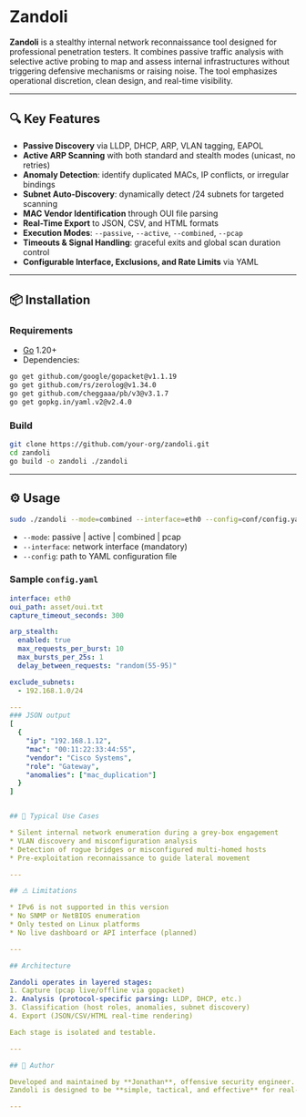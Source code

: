 # Zandoli

**Zandoli** is a stealthy internal network reconnaissance tool designed for professional penetration testers. It combines passive traffic analysis with selective active probing to map and assess internal infrastructures without triggering defensive mechanisms or raising noise. The tool emphasizes operational discretion, clean design, and real-time visibility.

---

## 🔍 Key Features

* **Passive Discovery** via LLDP, DHCP, ARP, VLAN tagging, EAPOL
* **Active ARP Scanning** with both standard and stealth modes (unicast, no retries)
* **Anomaly Detection**: identify duplicated MACs, IP conflicts, or irregular bindings
* **Subnet Auto-Discovery**: dynamically detect /24 subnets for targeted scanning
* **MAC Vendor Identification** through OUI file parsing
* **Real-Time Export** to JSON, CSV, and HTML formats
* **Execution Modes**: `--passive`, `--active`, `--combined`, `--pcap`
* **Timeouts & Signal Handling**: graceful exits and global scan duration control
* **Configurable Interface, Exclusions, and Rate Limits** via YAML

---

## 📦 Installation

### Requirements

* [Go](https://golang.org/doc/install) 1.20+
* Dependencies:

```bash
go get github.com/google/gopacket@v1.1.19
go get github.com/rs/zerolog@v1.34.0
go get github.com/cheggaaa/pb/v3@v3.1.7
go get gopkg.in/yaml.v2@v2.4.0
```

### Build

```bash
git clone https://github.com/your-org/zandoli.git
cd zandoli
go build -o zandoli ./zandoli
```

---

## ⚙️ Usage

```bash
sudo ./zandoli --mode=combined --interface=eth0 --config=conf/config.yaml
```

* `--mode`: passive | active | combined | pcap
* `--interface`: network interface (mandatory)
* `--config`: path to YAML configuration file

### Sample `config.yaml`

```yaml
interface: eth0
oui_path: asset/oui.txt
capture_timeout_seconds: 300

arp_stealth:
  enabled: true
  max_requests_per_burst: 10
  max_bursts_per_25s: 1
  delay_between_requests: "random(55-95)"

exclude_subnets:
  - 192.168.1.0/24

---
### JSON output
[
  {
    "ip": "192.168.1.12",
    "mac": "00:11:22:33:44:55",
    "vendor": "Cisco Systems",
    "role": "Gateway",
    "anomalies": ["mac_duplication"]
  }
]


## 🧪 Typical Use Cases

* Silent internal network enumeration during a grey-box engagement
* VLAN discovery and misconfiguration analysis
* Detection of rogue bridges or misconfigured multi-homed hosts
* Pre-exploitation reconnaissance to guide lateral movement

---

## ⚠️ Limitations

* IPv6 is not supported in this version
* No SNMP or NetBIOS enumeration
* Only tested on Linux platforms
* No live dashboard or API interface (planned)

---

## Architecture

Zandoli operates in layered stages:
1. Capture (pcap live/offline via gopacket)
2. Analysis (protocol-specific parsing: LLDP, DHCP, etc.)
3. Classification (host roles, anomalies, subnet discovery)
4. Export (JSON/CSV/HTML real-time rendering)

Each stage is isolated and testable.

---

## 👤 Author

Developed and maintained by **Jonathan**, offensive security engineer.
Zandoli is designed to be **simple, tactical, and effective** for real-world operations.

---
